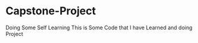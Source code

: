# Capstone-Project
Doing Some Self Learning
This is Some Code that I have Learned and doing Project
